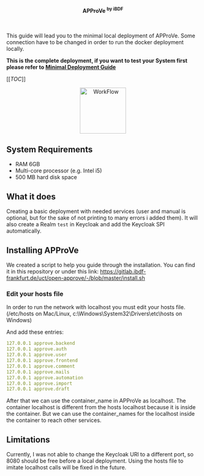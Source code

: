 <div align="center">
  <b>APProVe <sup>by iBDF</sup></b>
  <br>
</div>
<br>
<br>

This guide will lead you to the minimal local deployment of APProVe. Some connection have to be changed in order to run the docker 
deployment locally. 


**This is the complete deployment, if you want to test your System first please refer to [Minimal Deployment Guide](https://gitlab.proskive.de/uct/open-approve/-/tree/master/minimal-local-setup)**


[[_TOC_]]


<p align="center">
  <a href="#">
    <img src="https://gitlab.proskive.de/uct/open-approve/-/raw/master/img/Project_management-APProVe_en.png" alt="WorkFlow" style="height: 120px; width: 120px">
  </a>
</p>

## System Requirements
* RAM 6GB
* Multi-core processor (e.g. Intel i5)
* 500 MB hard disk space

## What it does
Creating a basic deployment with needed services (user and manual is optional, but for the sake of not printing to many errors i added them).
It will also create a Realm ``test`` in Keycloak and add the Keycloak SPI automatically.


## Installing APProVe
We created a script to help you guide through the installation. You can find it in this repository or under this link: https://gitlab.ibdf-frankfurt.de/uct/open-approve/-/blob/master/install.sh


### Edit your hosts file
In order to run the network with localhost you must edit your hosts file.
(/etc/hosts on Mac/Linux, c:\Windows\System32\Drivers\etc\hosts on Windows)

And add these entries:

```yml
127.0.0.1 approve.backend
127.0.0.1 approve.auth
127.0.0.1 approve.user
127.0.0.1 approve.frontend
127.0.0.1 approve.comment
127.0.0.1 approve.mails
127.0.0.1 approve.automation
127.0.0.1 approve.import
127.0.0.1 approve.draft
```

After that we can use the container_name in APProVe as localhost. The container localhost is different from the hosts localhost because it is inside the container. But we can use the container_names for the localhost inside the container to reach other services.


## Limitations
Currently, I was not able to change the Keycloak URl to a different port, so 8080 should be free before a local 
deployment.
Using the hosts file to imitate localhost calls will be fixed in the future.

